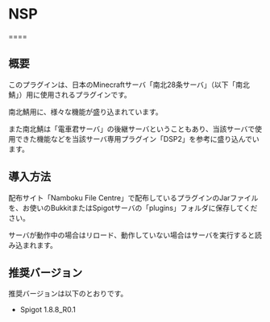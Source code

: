# NSP

====

## 概要
このプラグインは、日本のMinecraftサーバ「南北28条サーバ」（以下「南北鯖」）用に使用されるプラグインです。

南北鯖用に、様々な機能が盛り込まれています。

また南北鯖は「電車君サーバ」の後継サーバということもあり、当該サーバで使用できた機能などを当該サーバ専用プラグイン「DSP2」を参考に盛り込んでいます。

## 導入方法
配布サイト「Namboku File Centre」で配布しているプラグインのJarファイルを、お使いのBukkitまたはSpigotサーバの「plugins」フォルダに保存してください。

サーバが動作中の場合はリロード、動作していない場合はサーバを実行すると読み込まれます。
## 推奨バージョン
推奨バージョンは以下のとおりです。
* Spigot 1.8.8_R0.1

## 